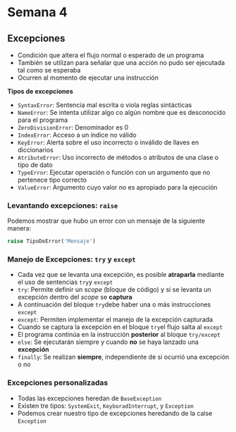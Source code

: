 # Semana 4
## Excepciones
- Condición que altera el flujo normal o esperado de un programa
- También se utilizan para señalar que una acción no pudo ser ejecutada tal como se esperaba
- Ocurren al momento de ejecutar una instrucción

**Tipos de excepciones**
- `SyntaxError`: Sentencia mal escrita o viola reglas sintácticas
- `NameError`: Se intenta utilizar algo co algún nombre que es desconocido para el programa
- `ZeroDivisionError`: Denominador es 0
- `IndexError`: Acceso a un índice no válido
- `KeyError`: Alerta sobre el uso incorrecto o inválido de llaves en diccionarios
- `AtributeError`: Uso incorrecto de métodos o atributos de una clase o tipo de dato
- `TypeError`: Ejecutar operación o función con un argumento que no pertenece tipo correcto
- `ValueError`: Argumento cuyo valor no es apropiado para la ejecución

### Levantando excepciones: `raise`
Podemos mostrar que hubo un error con un mensaje de la siguiente manera:
```python
raise TipoDeError('Mensaje')
```
### Manejo de Excepciones: `try` y `except`
- Cada vez que se levanta una excepción, es posible **atraparla** mediante el uso de sentencias `try`y `except`
- `try`: Permite definir un _scope_ (bloque de código) y si se levanta un excepción dentro del *scope* se **captura**
- A continuación del bloque `try`debe haber una o más instrucciones `except`
- `except`: Permiten implementar el manejo de la excepción capturada
- Cuando se captura la excepción en el bloque `try`el flujo salta al `except`
- El programa continúa en la instrucción **posterior** al bloque `try/except`
- `else`: Se ejecutarán siempre y cuando **no** se haya lanzado una **excepción**
- `finally`: Se realizan **siempre**, independiente de si ocurrió una excepción o no 

### Excepciones personalizadas
- Todas las excepciones heredan de `BaseException`
- Existen tre tipos: `SystemExit`, `KeyboradInterrupt`, y `Exception`
- Podemos crear nuestro tipo de excepciones heredando de la calse `Exception`